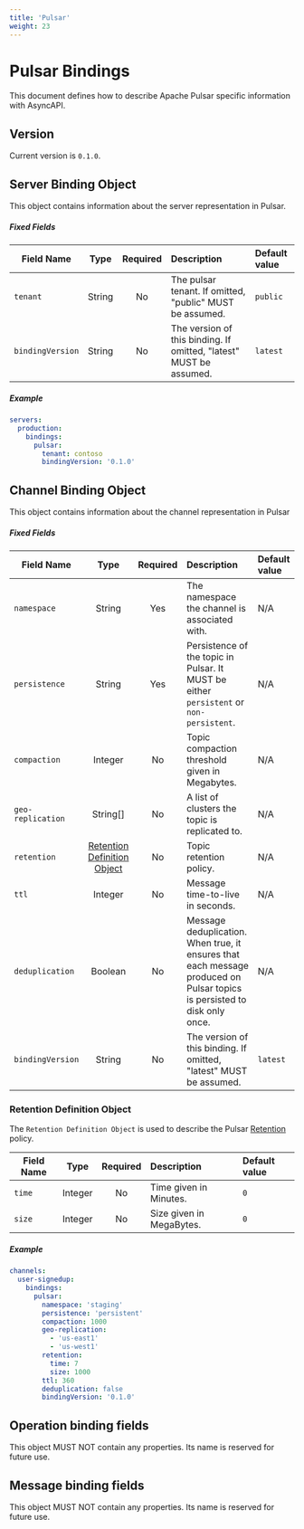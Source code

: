 ```yaml
---
title: 'Pulsar'
weight: 23
---
```


# Pulsar Bindings
This document defines how to describe Apache Pulsar specific information with AsyncAPI.

<a name="version"></a>

## Version

Current version is `0.1.0`.

<a name="server"></a>
## Server Binding Object

This object contains information about the server representation in Pulsar.

##### Fixed Fields

Field Name | Type | Required | Description | Default value |
---|:---:|:---:|:---|:---|
`tenant` | String | No | The pulsar tenant. If omitted, "public" MUST be assumed. | `public` |
`bindingVersion` | String | No | The version of this binding. If omitted, "latest" MUST be assumed. | `latest` |

##### Example

```yaml
servers:
  production:
    bindings:
      pulsar:
        tenant: contoso
        bindingVersion: '0.1.0'
```

<a name="channel"></a>
## Channel Binding Object
This object contains information about the channel representation in Pulsar

##### Fixed Fields

Field Name | Type | Required | Description | Default value |
---|:---:|:---:|:---|:---|
`namespace` | String | Yes |  The namespace the channel is associated with. | N/A |
`persistence` | String | Yes | Persistence of the topic in Pulsar. It MUST be either `persistent` or `non-persistent`. | N/A |
`compaction`| Integer | No | Topic compaction threshold given in Megabytes. | N/A |
`geo-replication` | String[] | No | A list of clusters the topic is replicated to. | N/A |
`retention` | [Retention Definition Object](#retention-definition-object) | No | Topic retention policy.  | N/A |
`ttl` | Integer | No |  Message time-to-live in seconds. | N/A |
`deduplication` | Boolean | No | Message deduplication. When true, it ensures that each message produced on Pulsar topics is persisted to disk only once. | N/A |
`bindingVersion` | String | No | The version of this binding. If omitted, "latest" MUST be assumed. | `latest` |

<a name="retention-definition-object"></a>
### Retention Definition Object
The `Retention Definition Object` is used to describe the Pulsar [Retention](https://pulsar.apache.org/docs/cookbooks-retention-expiry/) policy.

Field Name | Type | Required | Description | Default value |
---|:---:|:---:|:---|:---|
`time`|Integer| No | Time given in Minutes. | `0` |
`size`|Integer| No |Size given in MegaBytes. | `0` |

##### Example

```yaml
channels:
  user-signedup:
    bindings:
      pulsar:
        namespace: 'staging'
        persistence: 'persistent'
        compaction: 1000
        geo-replication:
          - 'us-east1'
          - 'us-west1'
        retention:
          time: 7
          size: 1000
        ttl: 360
        deduplication: false
        bindingVersion: '0.1.0'
```

<a name="operation"></a>
## Operation binding fields
This object MUST NOT contain any properties. Its name is reserved for future use.

<a name="message"></a>
## Message binding fields
This object MUST NOT contain any properties. Its name is reserved for future use.